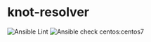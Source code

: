 # knot-resolver

![Ansible Lint](https://github.com/johnhasty/ansible-role-knot-resolver/workflows/Ansible%20Lint/badge.svg) ![Ansible check centos:centos7](https://github.com/johnhasty/ansible-role-knot-resolver/workflows/Ansible%20check%20centos:centos7/badge.svg)
